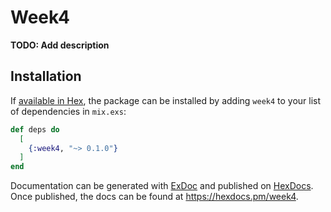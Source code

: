 # Week4

**TODO: Add description**

## Installation

If [available in Hex](https://hex.pm/docs/publish), the package can be installed
by adding `week4` to your list of dependencies in `mix.exs`:

```elixir
def deps do
  [
    {:week4, "~> 0.1.0"}
  ]
end
```

Documentation can be generated with [ExDoc](https://github.com/elixir-lang/ex_doc)
and published on [HexDocs](https://hexdocs.pm). Once published, the docs can
be found at <https://hexdocs.pm/week4>.


